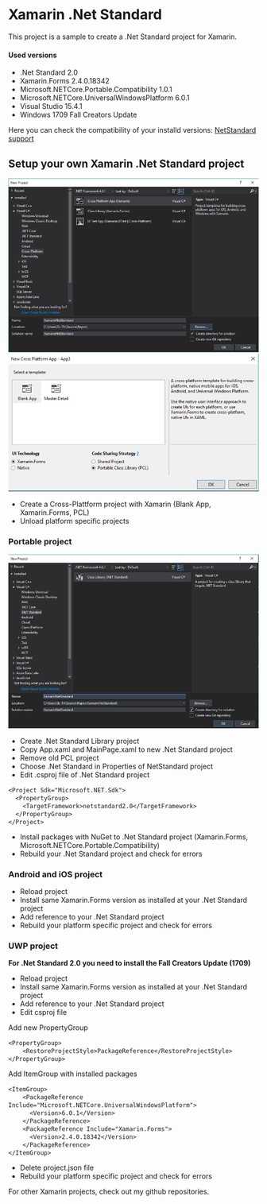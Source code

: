 # Xamarin .Net Standard #

This project is a sample to create a .Net Standard project for Xamarin.

#### Used versions ####

* .Net Standard 2.0
* Xamarin.Forms 2.4.0.18342
* Microsoft.NETCore.Portable.Compatibility 1.0.1
* Microsoft.NETCore.UniversalWindowsPlatform 6.0.1
* Visual Studio 15.4.1
* Windows 1709 Fall Creators Update

Here you can check the compatibility of your installd versions:
[NetStandard support](https://docs.microsoft.com/en-us/dotnet/standard/net-standard)


## Setup your own Xamarin .Net Standard project ##

![Create Xamarin project](Images/CreateProject.png)
![Create Xamarin project](Images/CreatePCLProject.png)

* Create a Cross-Plattform project with Xamarin (Blank App, Xamarin.Forms, PCL)
* Unload platform specific projects

### Portable project ###

![Create Xamarin project](Images/CreateNetStandardProject.png)

* Create .Net Standard Library project
* Copy App.xaml and MainPage.xaml to new .Net Standard project
* Remove old PCL project
* Choose .Net Standard in Properties of NetStandard project
* Edit .csproj file of .Net Standard project

```
<Project Sdk="Microsoft.NET.Sdk">
  <PropertyGroup>
    <TargetFramework>netstandard2.0</TargetFramework>
  </PropertyGroup>
</Project>
```

* Install packages with NuGet to .Net Standard project (Xamarin.Forms, Microsoft.NETCore.Portable.Compatibility)
* Rebuild your .Net Standard project and check for errors

### Android and iOS project ###

* Reload project
* Install same Xamarin.Forms version as installed at your .Net Standard project
* Add reference to your .Net Standard project
* Rebuild your platform specific project and check for errors

### UWP project ###

**For .Net Standard 2.0 you need to install the Fall Creators Update (1709)**

* Reload project
* Install same Xamarin.Forms version as installed at your .Net Standard project
* Add reference to your .Net Standard project
* Edit csproj file

Add new PropertyGroup

```
<PropertyGroup>
    <RestoreProjectStyle>PackageReference</RestoreProjectStyle>
</PropertyGroup>
```

Add ItemGroup with installed packages

```
<ItemGroup>
    <PackageReference Include="Microsoft.NETCore.UniversalWindowsPlatform">
      <Version>6.0.1</Version>
    </PackageReference>
    <PackageReference Include="Xamarin.Forms">
      <Version>2.4.0.18342</Version>
    </PackageReference>
</ItemGroup>
```

* Delete project.json file
* Rebuild your platform specific project and check for errors

For other Xamarin projects, check out my github repositories.
